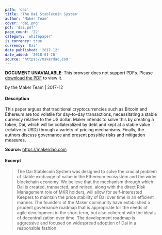 ```yaml
---
path: 'dai'
title: 'The Dai Stablecoin System'
author: 'Maker Team'
cover: 'dai.png'
pdf: 'dai.pdf'
page_count: '22'
category: 'whitepaper'
is_currency: true
currency: 'Dai'
date_published: '2017-12'
date_added: '2018-01-26'
source: 'https://makerdao.com'
---
```


<object class="pdf_embed" data="/pdf/dai.pdf" type="application/pdf" width="100%" height="100%">
   <p><b>DOCUMENT UNAVIALABLE</b>: This browser does not support PDFs. Please <a href="/pdf/dai.pdf">download the PDF</a> to view it.</p>
</object>

by the Maker Team | 2017-12

#### Description
This paper argues that traditional cryptocurrencies such as Bitcoin and Ethereum are too volatile for day-to-day transactions, necessitating a stable currency relative to the US dollar. Maker intends to solve this by creating a token, Dai, which will be collateralized by debt and kept at a stable value (relative to USD) through a variety of pricing mechanisms. Finally, the authors discuss governance and present possible risks and mitigation measures.

**Source:** https://makerdao.com

#### Excerpt
> The Dai Stablecoin System was designed to solve the crucial problem of stable exchange of value in the Ethereum ecosystem and the wider blockchain economy. We believe that the mechanism through which Dai is created, transacted, and retired, along with the direct Risk Management role of MKR holders, ​will allow for self-interested Keepers to ​maintain the price stability of Dai over time in an efficient manner. The founders of the Maker community have established a prudent governance roadmap that is appropriate for the needs of agile development in the short term, but also coherent with the ideals of decentralization over time. The development roadmap ​is aggressive and focused on widespread adoption of Dai in a responsible fashion.
